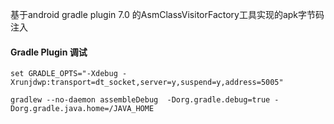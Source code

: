 


基于android gradle plugin 7.0 的AsmClassVisitorFactory工具实现的apk字节码注入

#### Gradle Plugin 调试

`
set GRADLE_OPTS="-Xdebug -Xrunjdwp:transport=dt_socket,server=y,suspend=y,address=5005"
`

`
gradlew --no-daemon assembleDebug  -Dorg.gradle.debug=true -Dorg.gradle.java.home=/JAVA_HOME
`
